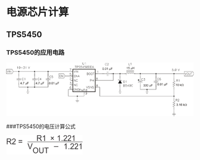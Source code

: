 # 电源芯片计算

## TPS5450

### TPS5450的应用电路

![GUID-EE23484C-F3C4-4CA0-84BF-453D29F07D0C-low.gif](https://raw.githubusercontent.com/lianjie08/picgo/main/img/GUID-EE23484C-F3C4-4CA0-84BF-453D29F07D0C-low.gif)

###TPS5450的电压计算公式

![GUID-E192B3A2-9C69-4176-BE09-D35A0EECFF28-low.gif](https://raw.githubusercontent.com/lianjie08/picgo/main/img/GUID-E192B3A2-9C69-4176-BE09-D35A0EECFF28-low.gif)

